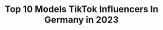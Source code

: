 ---
title: Top 10 Models TikTok Influencers In Germany in 2023
description: >-
  Find top models TikTok influencers in Germany in 2023. Most popular hashtags: #fyp #funny #foryou #fun.
platform: TikTok
hits: 135
text_top: Discover the most popular TikTok profiles on inBeat.
text_bottom: inBeat aggregates 135 TikTok influencers like this in Germany for you to collaborate.
profiles:
  - username: "lee_yuna_98"
    fullname: >-
      Lee Yuna💗
    bio: >-
      🔥ONCE🔥 💗STAY💗 💜ARMY💜 Role model=🔥Sana🔥(Twice)
    location: "Germany"
    followers: 2232
    engagement: 3014
    commentsToLikes: 0.064838
    id: ckbq4wd5ur4io0j23y1zoaork
    verified: false
    hashtags: "#namjoon, #bangchan, #jin, #hoseok"
  - username: "dominikfels"
    fullname: >-
      dominikfels
    bio: >-
      💪Motivator & Model im Rollstuhl ❤️Folgst du mir auch auf insta? ♿️#Wheeltalk
    location: "Germany"
    followers: 138900
    engagement: 1503
    commentsToLikes: 0.042773
    id: ckbadcye75oyh0j23p0myggxl
    verified: false
    hashtags: "#comedy, #behinderung, #rollstuhl, #motivation"
  - username: "quayraza"
    fullname: >-
      Quayraza
    bio: >-
      🖤 published goth model ☣️ cyber / tradgoth 🦇 🎀 cosplayer 🌈 pan / agender
    location: "Germany"
    followers: 20800
    engagement: 1451
    commentsToLikes: 0.038303
    id: cka0oef5e3h9e0i78s6dnjs8p
    verified: false
    hashtags: "#gothgirlsoftiktok, #alt, #gothgirl, #fy"
  - username: "michele.winchester"
    fullname: >-
      Michele Winchester
    bio: >-
      Model ✨ EastWestModels/ JayJayModels Instagram: michele.winchester_
    location: "Germany"
    followers: 86400
    engagement: 1431
    commentsToLikes: 0.017069
    id: cka637di4346k0i78co47yh13
    verified: false
    hashtags: "#whataproof, #seatsounds, #poetry, #eswirdbunt"
  - username: "rose.friederike"
    fullname: >-
      ROSE
    bio: >-
      Hi, I‘m Rose🌹 Model/Actress Giving you Tipps 💫 rose.friederike@btstrm.com 💌
    location: "Germany"
    followers: 562800
    engagement: 1889
    commentsToLikes: 0.014640
    id: ck8vubiylijd00j784ntgsjco
    verified: false
    hashtags: "#funny, #fy, #lernenmittiktok, #ios14"
  - username: "marielouise.lit"
    fullname: >-
      Marie 
    bio: >-
      Acting · POVs · Model 📩 @treylius💚
    location: "Germany"
    followers: 38500
    engagement: 1645
    commentsToLikes: 0.032248
    id: ckd66ixx5375r0j231dgaov3w
    verified: false
    hashtags: "#fyp, #smile, #foryou, #brokenheart"
  - username: "juliannatownsend"
    fullname: >-
      Julianna Townsend
    bio: >-
      Insta: @julianna Welcome to my page SINGER&MODEL
    location: "Germany"
    followers: 13400
    engagement: 1413
    commentsToLikes: 0.015477
    id: ck8hphpjvzj1v0j783yhs0n1l
    verified: false
    hashtags: "#fun, #dance, #tiktok, #quarantine"
  - username: "jan.bi_official"
    fullname: >-
      jan.bi
    bio: >-
      Acrobat,Model,Woman,Wife,Mother,friend,enemy,cute,bitch,angel,devil
    location: "Germany"
    followers: 4858
    engagement: 546
    commentsToLikes: 0.048715
    id: ckbfj0jthf4gm0j234wn19l0x
    verified: false
    hashtags: "#acrobat, #svenandjan, #beyou, #skating"
  - username: "laura_theresa_g"
    fullname: >-
      laura_theresa_g
    bio: >-
      23 y/o Model from Germany 🇩🇪 follow me on instagram: laura_theresa_g 💞
    location: "Germany"
    followers: 3327
    engagement: 679
    commentsToLikes: 0.028079
    id: ckbf9cse408dk0j23mtv1h0s3
    verified: false
    hashtags: "#foryoupage, #fyp, #foryou, #modellife"
  - username: "ebruary"
    fullname: >-
      Jacki
    bio: >-
      Hi I’m Jacki :) | 21 German Model Currently in Germany / Hannover
    location: "Germany"
    followers: 172300
    engagement: 303
    commentsToLikes: 0.017469
    id: ckbqlvsad6ygn0j23p3c4tkk2
    verified: false
    hashtags: "#malta, #modeling, #model, #travel"
---